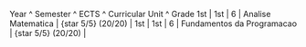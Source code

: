 Year ^ Semester ^ ECTS ^ Curricular Unit ^ Grade
1st | 1st | 6 | Analise Matematica | {star 5/5} (20\/20) |
1st | 1st | 6 | Fundamentos da Programacao | {star 5/5} (20\/20) |
